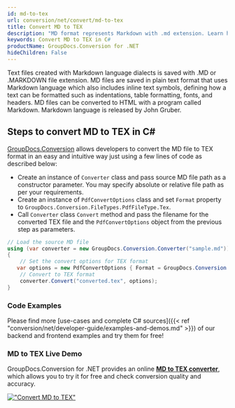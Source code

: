```yaml
---
id: md-to-tex
url: conversion/net/convert/md-to-tex
title: Convert MD to TEX
description: "MD format represents Markdown with .md extension. Learn how to convert MD to TEX file programmatically in C# language using GroupDocs.Conversion for .NET library."
keywords: Convert MD to TEX in C#
productName: GroupDocs.Conversion for .NET
hideChildren: False
---
```


Text files created with Markdown language dialects is saved with .MD or .MARKDOWN file extension. MD files are saved in plain text format that uses Markdown language which also includes inline text symbols, defining how a text can be formatted such as indentations, table formatting, fonts, and headers.  MD files can be converted to HTML with a program called Markdown. Markdown language is released by John Gruber.

## Steps to convert MD to TEX in C#

[GroupDocs.Conversion](https://products.groupdocs.com/conversion/net) allows developers to convert the MD file to TEX format in an easy and intuitive way just using a few lines of code as described below:

* Create an instance of `Converter` class and pass source MD file path as a constructor parameter. You may specify absolute or relative file path as per your requirements. 
* Create an instance of `PdfConvertOptions` class and set `Format` property to `GroupDocs.Conversion.FileTypes.PdfFileType.Tex`.
* Call `Converter` class `Convert` method and pass the filename for the converted TEX file and the `PdfConvertOptions` object from the previous step as parameters.

```csharp
// Load the source MD file
using (var converter = new GroupDocs.Conversion.Converter("sample.md"))
{
    // Set the convert options for TEX format
   var options = new PdfConvertOptions { Format = GroupDocs.Conversion.FileTypes.PdfFileType.Tex };
    // Convert to TEX format
    converter.Convert("converted.tex", options);
}
```

### Code Examples

Please find more [use-cases and complete C# sources]({{< ref "conversion/net/developer-guide/examples-and-demos.md" >}}) of our backend and frontend examples and try them for free!

### MD to TEX Live Demo

GroupDocs.Conversion for .NET provides an online [**MD to TEX converter**](https://products.groupdocs.app/conversion/md-to-tex), which allows you to try it for free and check conversion quality and accuracy.

[!["Convert MD to TEX"](conversion/net/images/convert-to-tex/convert-md-to-tex.png)](https://products.groupdocs.app/conversion/md-to-tex)